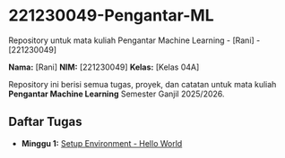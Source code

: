 # 221230049-Pengantar-ML
Repository untuk mata kuliah Pengantar Machine Learning - [Rani] - [221230049]


**Nama:** [Rani]
**NIM:** [221230049]
**Kelas:** [Kelas 04A]

Repository ini berisi semua tugas, proyek, dan catatan untuk mata kuliah **Pengantar Machine Learning** Semester Ganjil 2025/2026.

## Daftar Tugas
- **Minggu 1:** [Setup Environment - Hello World](https://github.com/221230049-web/221230049-Pengantar-ML/blob/main/Tugas_Minggu_1_Hello_World.ipynb)
